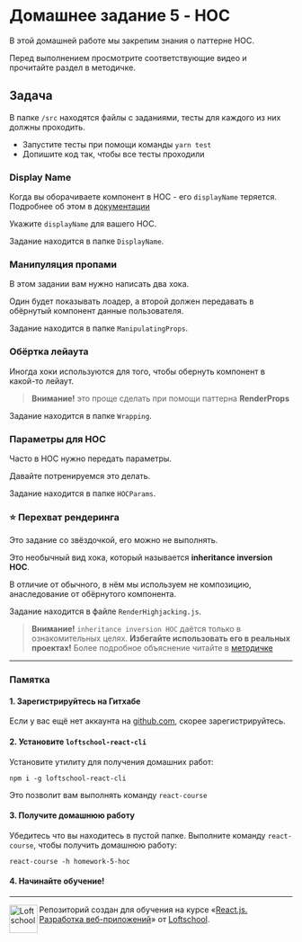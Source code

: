 # Домашнее задание 5 - HOC

В этой домашней работе мы закрепим знания о паттерне HOC.

Перед выполнением просмотрите соответствующие видео и прочитайте раздел в методичке.

## Задача

В папке `/src` находятся файлы с заданиями, тесты для каждого из них должны проходить.

* Запустите тесты при помощи команды `yarn test`
* Допишите код так, чтобы все тесты проходили

### Display Name

Когда вы оборачиваете компонент в HOC - его `displayName` теряется.
Подробнее об этом в [документации](https://ru.reactjs.org/docs/higher-order-components.html#convention-wrap-the-display-name-for-easy-debugging)

Укажите `displayName` для вашего HOC.

Задание находится в папке `DisplayName`.

### Манипуляция пропами

В этом задании вам нужно написать два хока.

Один будет показывать лоадер, а второй должен передавать в обёрнутый компонент данные пользователя.

Задание находится в папке `ManipulatingProps`.

### Обёртка лейаута

Иногда хоки используются для того, чтобы обернуть компонент в какой-то лейаут.

> **Внимание!** это проще сделать при помощи паттерна **RenderProps**

Задание находится в папке `Wrapping`.

### Параметры для HOC

Часто в HOC нужно передать параметры.

Давайте потренируемся это делать.

Задание находится в папке `HOCParams`.

### ⭐ Перехват рендеринга 

Это задание со звёздочкой, его можно не выполнять.

Это необычный вид хока, который называется **inheritance inversion HOC**.

В отличие от обычного, в нём мы используем не композицию, анаследование от обёрнутого компонента.

Задание находится в файле `RenderHighjacking.js`.

> **Внимание!** `inheritance inversion HOC` даётся только в ознакомительных целях. **Избегайте использовать его в реальных проектах!** Более подробное объяснение читайте в [методичке](http://book.loftschool.com/metod-4-api-pattern)

---

### Памятка

#### 1. Зарегистрируйтесь на Гитхабе

Если у вас ещё нет аккаунта на [github.com](https://github.com/join), скорее зарегистрируйтесь.

#### 2. Установите `loftschool-react-cli`

Установите утилиту для получения домашних работ:

```
npm i -g loftschool-react-cli
```

Это позволит вам выполнять команду `react-course`

#### 3. Получите домашнюю работу

Убедитесь что вы находитесь в пустой папке. Выполните команду `react-course`, чтобы получить домашнюю работу:

```
react-course -h homework-5-hoc
```

#### 4. Начинайте обучение!

---

<a href="https://loftschool.com/course/react/"><img align="left" width="50" height="50" title="Loftschool" src="https://loftschool.com/_nuxt/img/ec83394.svg"></a>

Репозиторий создан для обучения на курсе «[React.js. Разработка веб-приложений](https://loftschool.com/course/react/)» от [Loftschool](https://loftschool.com/).